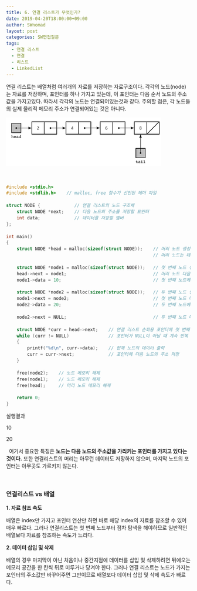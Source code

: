 ```yaml
---
title: 6. 연결 리스트가 무엇인가?
date: 2019-04-20T18:00:00+09:00
author: SWnomad
layout: post
categories: SW면접질문
tags:
  - 연결 리스트
  - 연결
  - 리스트
  - LinkedList
---
```


연결 리스트는 배열처럼 여러개의 자료를 저장하는 자료구조이다. 각각의 노드(node)는 자료를 저장하며, 포인터를 하나 가지고 있는데, 이 포인터는 다음 순서 노드의 주소값을 가지고있다. 따라서 각각의 노드는 연결되어있는것과 같다. 주의할 점은, 각 노드들의 실제 물리적 메모리 주소가 연결되어있는 것은 아니다.

<img src = "/images/sw_interview/linkedlist.png">

&nbsp;
~~~ c
#include <stdio.h>
#include <stdlib.h>    // malloc, free 함수가 선언된 헤더 파일

struct NODE {             // 연결 리스트의 노드 구조체
    struct NODE *next;    // 다음 노드의 주소를 저장할 포인터
    int data;             // 데이터를 저장할 멤버
};

int main()
{
    struct NODE *head = malloc(sizeof(struct NODE));    // 머리 노드 생성
                                                        // 머리 노드는 데이터를 저장하지 않음

    struct NODE *node1 = malloc(sizeof(struct NODE));   // 첫 번째 노드 생성
    head->next = node1;                                 // 머리 노드 다음은 첫 번째 노드
    node1->data = 10;                                   // 첫 번째 노드에 10 저장

    struct NODE *node2 = malloc(sizeof(struct NODE));   // 두 번째 노드 생성
    node1->next = node2;                                // 첫 번째 노드 다음은 두 번째 노드
    node2->data = 20;                                   // 두 번째 노드에 20 저장

    node2->next = NULL;                                 // 두 번째 노드 다음은 노드가 없음(NULL)

    struct NODE *curr = head->next;    // 연결 리스트 순회용 포인터에 첫 번째 노드의 주소 저장
    while (curr != NULL)               // 포인터가 NULL이 아닐 때 계속 반복
    {
        printf("%d\n", curr->data);    // 현재 노드의 데이터 출력
        curr = curr->next;             // 포인터에 다음 노드의 주소 저장
    }

    free(node2);    // 노드 메모리 해제
    free(node1);    // 노드 메모리 해제
    free(head);     // 머리 노드 메모리 해제

    return 0;
}
~~~

실행결과

10

20

&nbsp;
여기서 중요한 특징은 **노드는 다음 노드의 주소값을 가리키는 포인터를 가지고 있다는 것이다.** 또한 연결리스트의 머리는 아무런 데이터도 저장하지 않으며, 마지막 노드의 포인터는 아무곳도 가르키지 않는다.

&nbsp;
### 연결리스트 vs 배열

  **1. 자료 참조 속도**
  
  배열은 index만 가지고 포인터 연산만 하면 바로 해당 index의 자료를 참조할 수 있어 매우 빠르다. 그러나 연결리스트는 첫 번째 노드부터 점차 탐색을 해야하므로 일반적인 배열보다 자료를 참조하는 속도가 느리다.
  
  **2. 데이터 삽입 및 삭제**
  
  배열의 경우 마지막이 아닌 처음이나 중간지점에 데이터를 삽입 및 삭제하려면 뒤에오는 메모리 공간을 한 칸씩 뒤로 미루거나 당겨야 한다. 그러나 연결 리스트는 노드가 가지는 포인터의 주소값만 바꾸어주면 그만이므로 배열보다 데이터 삽입 및 삭제 속도가 빠르다.
